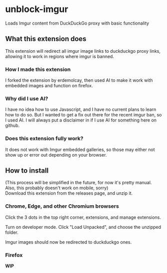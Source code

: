 # unblock-imgur

Loads Imgur content from DuckDuckGo proxy with basic functionality

## What this extension does
This extension will redirect all imgur image links to duckduckgo proxy links, allowing it to work in regions where imgur is banned.

### How I made this extension
I forked the extension by erdemolcay, then used AI to make it work with embedded images and function on firefox.

### Why did I use AI?
I have no idea how to use Javascript, and I have no current plans to learn how to do so. But I wanted to get a fix out there for the recent imgur ban, so I used AI. I will always put a disclaimer in if I use AI for something here on github.

### Does this extension fully work?
It does not work with Imgur embedded galleries, so those may either not show up or error out depending on your browser.

## How to install
(This process will be simplified in the future, for now it's pretty manual. Also, this probably doesn't work on mobile, sorry)  
Download this extension from the releases page, and unzip it.

### Chrome, Edge, and other Chromium browsers
Click the 3 dots in the top right corner, extensions, and manage extensions. 

Turn on developer mode. Click "Load Unpacked", and choose the unzipped folder.

Imgur images should now be redirected to duckduckgo ones.

### Firefox
**WIP**